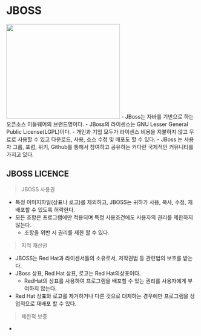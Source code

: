 # JBOSS
<img src="https://user-images.githubusercontent.com/101091207/202063770-bacf9104-3819-43d7-a093-6069747b3a15.jpg" width=300 height=250>
- JBoss는 자바를 기반으로 하는 오픈소스 미들웨어의 브랜드명이다.
- JBoss의 라이센스는 GNU Lesser General Public License(LGPL)이다.
  - 개인과 기업 모두가 라이센스 비용을 지불하지 않고 무료로 사용할 수 있고 다운로드, 사용, 소스 수정 및 배포도 할 수 있다.
- JBoss 는 사용자 그룹, 포럼, 위키, Github를 통해서 참여하고 공유하는 커다란 국제적인 커뮤니티를 가지고 있다.

## JBOSS LICENCE
> JBOSS 사용권
- 특정 이미지파일(상표나 로고)를 제외하고, JBOSS는 귀하가 사용, 복사, 수정, 재배포할 수 있도록 허락한다.
- 모든 조항은 프로그램에만 적용되며 특정 사용조건에도 사용자의 권리를 제한하지 않는다.
  - 조항을 위반 시 권리를 제한 할 수 있다.

> 지적 재산권
- JBOSS는 Red Hat과 라이센서들의 소유로서, 저작권법 등 관련법의 보호를 받는다.
- JBoss 상표, Red Hat 상표, 로고는 Red Hat의상표이다. 
  - RedHat의 상표를 사용하여 프로그램을 배포할 수 있는 권리를 사용자에게 부여하지 않는다. 
- Red Hat 상표와 로고를 제거하거나 다른 것으로 대체하는 경우에만 프로그램을 상업적으로 재배포 할 수 있다.

> 제한적 보증
- 
